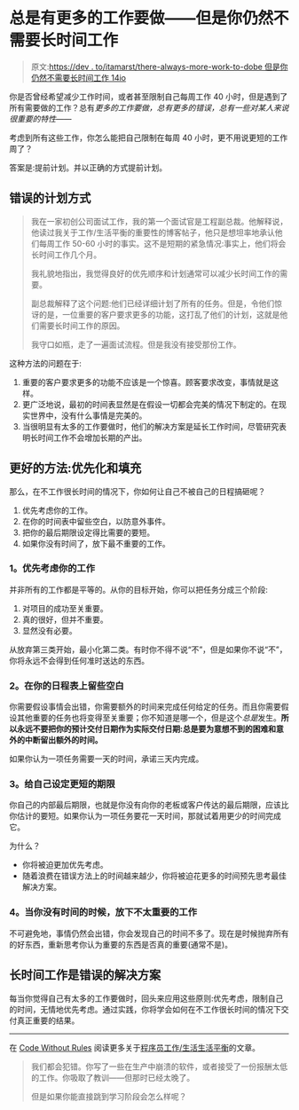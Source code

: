 # 总是有更多的工作要做——但是你仍然不需要长时间工作

> 原文:[https://dev . to/itamarst/there-always-more-work-to-dobe 但是你仍然不需要长时间工作 14io](https://dev.to/itamarst/theres-always-more-work-to-dobut-you-still-dont-need-to-work-long-hours-14io)

你是否曾经希望减少工作时间，或者甚至限制自己每周工作 40 小时，但是遇到了所有需要做的工作？总有*更多的工作要做，总有更多的错误，总有一些对某人来说很重要的特性——*

考虑到所有这些工作，你怎么能把自己限制在每周 40 小时，更不用说更短的工作周了？

答案是:提前计划。并以正确的方式提前计划。

## [](#the-wrong-way-to-plan)错误的计划方式

> 我在一家初创公司面试工作，我的第一个面试官是工程副总裁。他解释说，他读过我关于工作/生活平衡的重要性的博客帖子，他只是想坦率地承认他们每周工作 50-60 小时的事实。这不是短期的紧急情况:事实上，他们将会长时间工作几个月。
> 
> 我礼貌地指出，我觉得良好的优先顺序和计划通常可以减少长时间工作的需要。
> 
> 副总裁解释了这个问题:他们已经详细计划了所有的任务。但是，令他们惊讶的是，一位重要的客户要求更多的功能，这打乱了他们的计划，这就是他们需要长时间工作的原因。
> 
> 我守口如瓶，走了一遍面试流程。但是我没有接受那份工作。

这种方法的问题在于:

1.  重要的客户要求更多的功能不应该是一个惊喜。顾客要求改变，事情就是这样。
2.  更广泛地说，最初的时间表显然是在假设一切都会完美的情况下制定的。在现实世界中，没有什么事情是完美的。
3.  当很明显有太多的工作要做时，他们的解决方案是延长工作时间，尽管研究表明长时间工作不会增加长期的产出。

## [](#the-better-way-prioritization-and-padding)更好的方法:优先化和填充

那么，在不工作很长时间的情况下，你如何让自己不被自己的日程搞砸呢？

1.  优先考虑你的工作。
2.  在你的时间表中留些空白，以防意外事件。
3.  把你的最后期限设定得比需要的要短。
4.  如果你没有时间了，放下最不重要的工作。

### [](#1-prioritize-your-work)1。优先考虑你的工作

并非所有的工作都是平等的。从你的目标开始，你可以把任务分成三个阶段:

1.  对项目的成功至关重要。
2.  真的很好，但并不重要。
3.  显然没有必要。

从放弃第三类开始，最小化第二类。有时你不得不说“不”，但是如果你不说“不”，你将永远不会得到任何准时送达的东西。

### [](#2-leave-some-padding-in-your-schedule)2。在你的日程表上留些空白

你需要假设事情会出错，你需要额外的时间来完成任何给定的任务。而且你需要假设其他重要的任务也将变得至关重要；你不知道是哪一个，但是这个*总是*发生。**所以永远不要把你的预计交付日期作为实际交付日期:总是要为意想不到的困难和意外的中断留出额外的时间。**

如果你认为一项任务需要一天的时间，承诺三天内完成。

### [](#3-set-shorter-deadlines-for-yourself)3。给自己设定更短的期限

你自己的内部最后期限，也就是你没有向你的老板或客户传达的最后期限，应该比你估计的要短。如果你认为一项任务要花一天时间，那就试着用更少的时间完成它。

为什么？

*   你将被迫更加优先考虑。
*   随着浪费在错误方法上的时间越来越少，你将被迫花更多的时间预先思考最佳解决方案。

### [](#4-when-you-run-out-of-time-drop-the-less-important-work)4。当你没有时间的时候，放下不太重要的工作

不可避免地，事情仍然会出错，你会发现自己的时间不多了。现在是时候抛弃所有的好东西，重新思考你认为重要的东西是否真的重要(通常不是)。

## [](#long-hours-are-the-wrong-solution)长时间工作是错误的解决方案

每当你觉得自己有太多的工作要做时，回头来应用这些原则:优先考虑，限制自己的时间，无情地优先考虑。通过实践，你将学会如何在不工作很长时间的情况下交付真正重要的结果。

* * *

在 [Code Without Rules](https://codewithoutrules.com/) 阅读更多关于[程序员工作/生活生活平衡](https://codewithoutrules.com/worklife/)的文章。

> 我们都会犯错。你写了一些在生产中崩溃的软件，或者接受了一份报酬太低的工作。你吸取了教训——但那时已经太晚了。
> 
> 但是如果你能直接跳到学习阶段会怎么样呢？